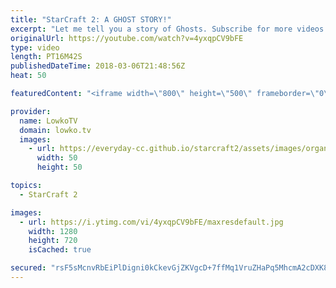 ```yaml
---
title: "StarCraft 2: A GHOST STORY!"
excerpt: "Let me tell you a story of Ghosts. Subscribe for more videos: http://lowko.tv/youtube The Zerg... Mothership?! https://goo.gl/bZtVFG  In this game of Silver League Terran versus Zerg, the Terran player decides to rush Ghosts versus our Zerg opponent. Mark and Jim go on an adventure together.  If you"
originalUrl: https://youtube.com/watch?v=4yxqpCV9bFE
type: video
length: PT16M42S
publishedDateTime: 2018-03-06T21:48:56Z
heat: 50

featuredContent: "<iframe width=\"800\" height=\"500\" frameborder=\"0\" src=\"https://www.youtube.com/embed/4yxqpCV9bFE\" allow=\"accelerometer; autoplay; encrypted-media; gyroscope; picture-in-picture\" allowfullscreen></iframe>"

provider:
  name: LowkoTV
  domain: lowko.tv
  images:
    - url: https://everyday-cc.github.io/starcraft2/assets/images/organizations/lowko.tv-50x50.jpg
      width: 50
      height: 50

topics:
  - StarCraft 2

images:
  - url: https://i.ytimg.com/vi/4yxqpCV9bFE/maxresdefault.jpg
    width: 1280
    height: 720
    isCached: true

secured: "rsF5sMcnvRbEiPlDigni0kCkevGjZKVgcD+7ffMq1VruZHaPq5MhcmA2cDXK8veIQPD8x4O7sTpnXGubZAlpOoEqwmfpTYl7MFeeNBu2CQRsFhwhoSSvxQLdSRH74o3Bqc0qebI0vSvz9odWi5YDdd74qybn/rxTkZWH98EN8BIneILVAEGC1qI8DRiUmw3wpdwb4a5rnyGzNeXEj9zC9EgfkqbxeN6i8AK1kBNvWLxM+nsft+KXRubB26WudTZ7Bm9v6oWIsYmVb/ERkxYAEL1vC7Saxr+XuvARnvAq9p0rcdyKbpmMQ9nIx0RakFk90QJRRgbafbHW8Ayuynni6GwgQpH1UgloFcrGkTdUQcqDexrhbh9Rs0km6KexbQQxvWmHazlVRwK945SffA7SXEO/gEYz/JmdnjyG+Vcswfg=;OzlCiPSx+qq2B1ddsqT2gw=="
---
```


